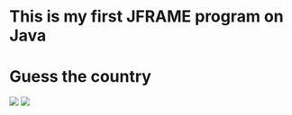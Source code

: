 # This is my first JFRAME program on Java
 # Guess the country
![](images/app1.png)
![](images/app2.png)
